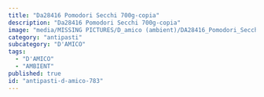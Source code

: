 ```yaml
---
title: "Da28416 Pomodori Secchi 700g-copia"
description: "Da28416 Pomodori Secchi 700g-copia"
image: "media/MISSING PICTURES/D_amico (ambient)/DA28416_Pomodori_Secchi_700g-copia.jpg"
category: "antipasti"
subcategory: "D'AMICO"
tags:
  - "D'AMICO"
  - "AMBIENT"
published: true
id: "antipasti-d-amico-783"
---
```

